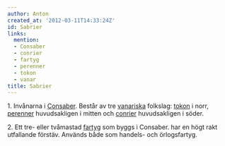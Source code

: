 ```yaml
---
author: Anton
created_at: '2012-03-11T14:33:24Z'
id: Sabrier
links:
  mention:
  - Consaber
  - conrier
  - fartyg
  - perenner
  - tokon
  - vanar
title: Sabrier
---
```


1\. Invånarna i [Consaber]. Består av tre [vanariska] folkslag: [tokon] i norr, [perenner]
huvudsakligen i mitten och [conrier] huvudsakligen i söder.

2\. Ett tre- eller tvåmastad [fartyg] som byggs i Consaber. har en högt rakt utfallande förstäv.
Används både som handels- och örlogsfartyg.

  [Consaber]: Consaber
  [vanariska]: vanar
  [tokon]: tokon
  [perenner]: perenner
  [conrier]: conrier
  [fartyg]: fartyg
